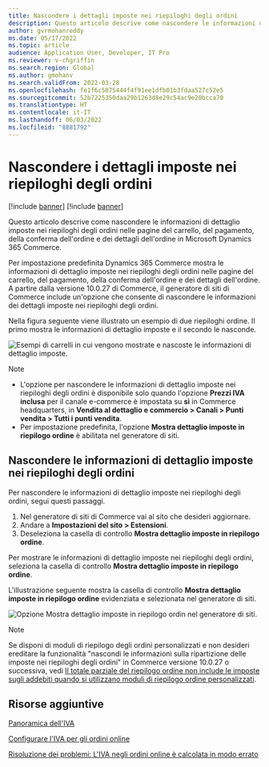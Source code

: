 ```yaml
---
title: Nascondere i dettagli imposte nei riepiloghi degli ordini
description: Questo articolo descrive come nascondere le informazioni di dettaglio imposte nei riepiloghi degli ordini nelle pagine del carrello, del pagamento, della conferma dell'ordine e dei dettagli dell'ordine in Microsoft Dynamics 365 Commerce.
author: gvrmohanreddy
ms.date: 05/17/2022
ms.topic: article
audience: Application User, Developer, IT Pro
ms.reviewer: v-chgriffin
ms.search.region: Global
ms.author: gmohanv
ms.search.validFrom: 2022-03-28
ms.openlocfilehash: fe1f6c5875444f4f91ee1dfb01b3fdaa527c52e5
ms.sourcegitcommit: 52b7225350daa29b1263d8e29c54ac9e20bcca70
ms.translationtype: HT
ms.contentlocale: it-IT
ms.lasthandoff: 06/03/2022
ms.locfileid: "8881792"
---
```

# <a name="hide-tax-breakup-information-in-order-summaries"></a>Nascondere i dettagli imposte nei riepiloghi degli ordini

[!include [banner](includes/banner.md)]
[!include [banner](includes/preview-banner.md)]

Questo articolo descrive come nascondere le informazioni di dettaglio imposte nei riepiloghi degli ordini nelle pagine del carrello, del pagamento, della conferma dell'ordine e dei dettagli dell'ordine in Microsoft Dynamics 365 Commerce.

Per impostazione predefinita Dynamics 365 Commerce mostra le informazioni di dettaglio imposte nei riepiloghi degli ordini nelle pagine del carrello, del pagamento, della conferma dell'ordine e dei dettagli dell'ordine. A partire dalla versione 10.0.27 di Commerce, il generatore di siti di Commerce include un'opzione che consente di nascondere le informazioni dei dettagli imposte nei riepiloghi degli ordini.

Nella figura seguente viene illustrato un esempio di due riepiloghi ordine. Il primo mostra le informazioni di dettaglio imposte e il secondo le nasconde.

![Esempi di carrelli in cui vengono mostrate e nascoste le informazioni di dettaglio imposte.](media/prices-include-sales-tax-e-Commerce.png)

> [!NOTE]
> - L'opzione per nascondere le informazioni di dettaglio imposte nei riepiloghi degli ordini è disponibile solo quando l'opzione **Prezzi IVA inclusa** per il canale e-commerce è impostata su **sì** in Commerce headquarters, in **Vendita al dettaglio e commercio \> Canali \> Punti vendita \> Tutti i punti vendita**. 
> - Per impostazione predefinita, l'opzione **Mostra dettaglio imposte in riepilogo ordine** è abilitata nel generatore di siti.

## <a name="hide-tax-breakup-information-in-order-summaries"></a>Nascondere le informazioni di dettaglio imposte nei riepiloghi degli ordini

Per nascondere le informazioni di dettaglio imposte nei riepiloghi degli ordini, segui questi passaggi.

1. Nel generatore di siti di Commerce vai al sito che desideri aggiornare.
1. Andare a **Impostazioni del sito \> Estensioni**.
1. Deseleziona la casella di controllo **Mostra dettaglio imposte in riepilogo ordine**.

Per mostrare le informazioni di dettaglio imposte nei riepiloghi degli ordini, seleziona la casella di controllo **Mostra dettaglio imposte in riepilogo ordine**.  

L'illustrazione seguente mostra la casella di controllo **Mostra dettaglio imposte in riepilogo ordine** evidenziata e selezionata nel generatore di siti.

![Opzione Mostra dettaglio imposte in riepilogo ordin nel generatore di siti.](media/prices-include-sales-tax-e-Commerce-site-settings.png)

> [!NOTE]
> Se disponi di moduli di riepilogo degli ordini personalizzati e non desideri ereditare la funzionalità "nascondi le informazioni sulla ripartizione delle imposte nei riepiloghi degli ordini" in Commerce versione 10.0.27 o successiva, vedi [Il totale parziale del riepilogo ordine non include le imposte sugli addebiti quando si utilizzano moduli di riepilogo ordine personalizzati](troubleshoot/summary-taxes-custom-modules-10.0.27.md#resolution).

## <a name="additional-resources"></a>Risorse aggiuntive

[Panoramica dell'IVA](/finance/general-ledger/indirect-taxes-overview)

[Configurare l'IVA per gli ordini online](sales-tax-config.md)

[Risoluzione dei problemi: L'IVA negli ordini online è calcolata in modo errato](troubleshoot/tax-miscalculated-online-order.md)
